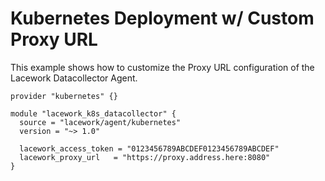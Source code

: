 # Kubernetes Deployment w/ Custom Proxy URL

This example shows how to customize the Proxy URL configuration of the Lacework Datacollector Agent.

```hcl
provider "kubernetes" {}

module "lacework_k8s_datacollector" {
  source = "lacework/agent/kubernetes"
  version = "~> 1.0"

  lacework_access_token = "0123456789ABCDEF0123456789ABCDEF"
  lacework_proxy_url   = "https://proxy.address.here:8080"
}
```
